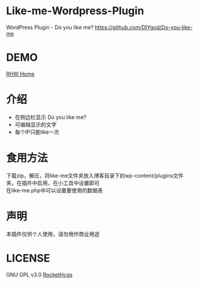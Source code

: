 # Like-me-Wordpress-Plugin  
WordPress Plugin - Do you like me? https://github.com/DIYgod/Do-you-like-me

# DEMO  
[RHW Home](https://home.rhw-team.com/)  

# 介绍  
- 在侧边栏显示 Do you like me?  
- 可编辑显示的文字  
- 每个IP只能like一次

# 食用方法  
下载zip，解压，将like-me文件夹放入博客目录下的wp-content/plugins文件夹，在插件中启用，在小工具中设置即可  
在like-me.php中可以设置要使用的数据表

# 声明  
本插件仅供个人使用，请勿用作商业用途

# LICENSE  
GNU GPL v3.0 [RocketHcgs](http://rockethcgs.me/)
